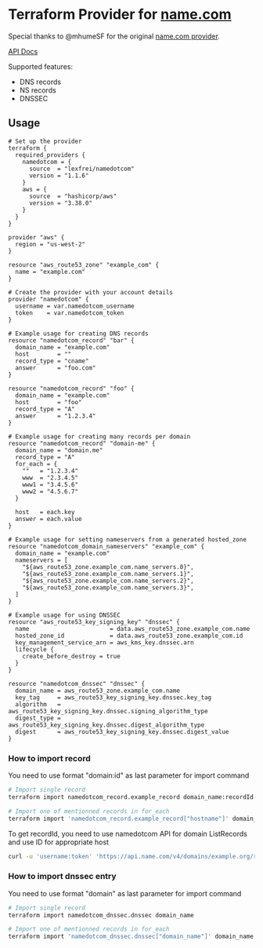 # Terraform Provider for [name.com](https://name.com)

Special thanks to @mhumeSF for the original [name.com provider](https://github.com/mhumeSF/terraform-provider-namedotcom).

[API Docs](https://www.name.com/api-docs)

Supported features:

- DNS records
- NS records
- DNSSEC

## Usage

```HCL
# Set up the provider
terraform {
  required_providers {
    namedotcom = {
      source  = "lexfrei/namedotcom"
      version = "1.1.6"
    }
    aws = {
      source  = "hashicorp/aws"
      version = "3.38.0"
    }
  }
}

provider "aws" {
  region = "us-west-2"
}

resource "aws_route53_zone" "example_com" {
  name = "example.com"
}

# Create the provider with your account details
provider "namedotcom" {
  username = var.namedotcom_username
  token    = var.namedotcom_token
}

# Example usage for creating DNS records
resource "namedotcom_record" "bar" {
  domain_name = "example.com"
  host        = ""
  record_type = "cname"
  answer      = "foo.com"
}

resource "namedotcom_record" "foo" {
  domain_name = "example.com"
  host        = "foo"
  record_type = "A"
  answer      = "1.2.3.4"
}

# Example usage for creating many records per domain
resource "namedotcom_record" "domain-me" {
  domain_name = "domain.me"
  record_type = "A"
  for_each = {
    ""   = "1.2.3.4"
    www  = "2.3.4.5"
    www1 = "3.4.5.6"
    www2 = "4.5.6.7"
  }

  host   = each.key
  answer = each.value
}

# Example usage for setting nameservers from a generated hosted_zone
resource "namedotcom_domain_nameservers" "example_com" {
  domain_name = "example.com"
  nameservers = [
    "${aws_route53_zone.example_com.name_servers.0}",
    "${aws_route53_zone.example_com.name_servers.1}",
    "${aws_route53_zone.example_com.name_servers.2}",
    "${aws_route53_zone.example_com.name_servers.3}",
  ]
}

# Example usage for using DNSSEC
resource "aws_route53_key_signing_key" "dnssec" {
  name                       = data.aws_route53_zone.example_com.name
  hosted_zone_id             = data.aws_route53_zone.example_com.id
  key_management_service_arn = aws_kms_key.dnssec.arn
  lifecycle {
    create_before_destroy = true
  }
}

resource "namedotcom_dnssec" "dnssec" {
  domain_name = aws_route53_zone.example_com.name
  key_tag     = aws_route53_key_signing_key.dnssec.key_tag
  algorithm   = aws_route53_key_signing_key.dnssec.signing_algorithm_type
  digest_type = aws_route53_key_signing_key.dnssec.digest_algorithm_type
  digest      = aws_route53_key_signing_key.dnssec.digest_value
}

```

### How to import record

You need to use format "domain:id" as last parameter for import command

```bash
# Import single record
terraform import namedotcom_record.example_record domain_name:recordId

# Import one of mentionned records in for_each
terraform import 'namedotcom_record.example_record["hostname"]' domain_name:recordId
```

To get recordId, you need to use namedotcom API for domain ListRecords and use ID for appropriate host

```bash
curl -u 'username:token' 'https://api.name.com/v4/domains/example.org/records'
```

### How to import dnssec entry

You need to use format "domain" as last parameter for import command

```bash
# Import single record
terraform import namedotcom_dnssec.dnssec domain_name

# Import one of mentionned records in for_each
terraform import 'namedotcom_dnssec.dnssec["domain_name"]' domain_name
```

